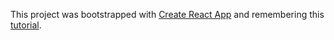 This project was bootstrapped with [Create React App](https://github.com/facebook/create-react-app) and remembering this [tutorial](https://youtu.be/e_ZibOe77yo).